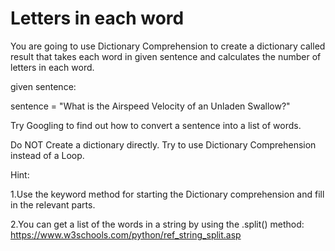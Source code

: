 # Letters in each word

You are going to use Dictionary Comprehension to create a dictionary called result that takes each word in given sentence and calculates the number of letters in each word.

given sentence:

sentence = "What is the Airspeed Velocity of an Unladen Swallow?"


Try Googling to find out how to convert a sentence into a list of words.

Do NOT Create a dictionary directly. Try to use Dictionary Comprehension instead of a Loop.

Hint:

1.Use the keyword method for starting the Dictionary comprehension and fill in the relevant parts.

2.You can get a list of the words in a string by using the .split() method: https://www.w3schools.com/python/ref_string_split.asp